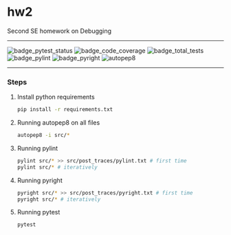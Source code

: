 # hw2
Second SE homework on Debugging

---


![badge_pytest_status](https://img.shields.io/badge/PyTest-passing-brightgreen.svg)
![badge_code_coverage](https://img.shields.io/badge/coverage-100%25-brightgreen.svg)
![badge_total_tests](https://img.shields.io/badge/tests-7-brightgreen.svg)
![badge_pylint](https://img.shields.io/badge/pylint-10.00-brightgreen.svg)
![badge_pyright](https://img.shields.io/badge/pyright-passing-brightgreen.svg)
![autopep8](https://img.shields.io/badge/code%20style-autopep8-brightgreen)

---
### Steps
1. Install python requirements
   ```bash
   pip install -r requirements.txt
   ```
2. Running autopep8 on all files
    ```bash
    autopep8 -i src/*
    ```
3. Running pylint
   ```bash
   pylint src/* >> src/post_traces/pylint.txt # first time
   pylint src/* # iteratively
   ```
4. Running pyright
   ```bash
   pyright src/* >> src/post_traces/pyright.txt # first time
   pyright src/* # iteratively
   ```
5. Running pytest
   ```bash
   pytest
   ```